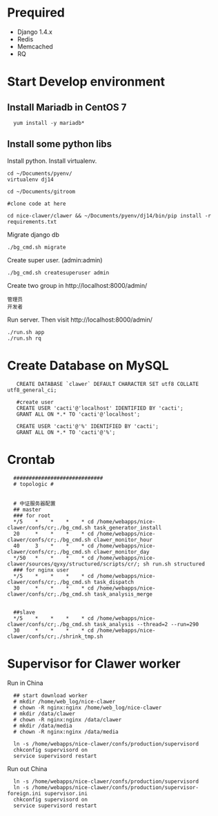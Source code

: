 # Prequired

- Django 1.4.x
- Redis
- Memcached
- RQ


# Start Develop environment


## Install Mariadb in CentOS 7

      yum install -y mariadb*

## Install some python libs

Install python. Install virtualenv.

    cd ~/Documents/pyenv/
    virtualenv dj14

    cd ~/Documents/gitroom

    #clone code at here
    
    cd nice-clawer/clawer && ~/Documents/pyenv/dj14/bin/pip install -r requirements.txt

Migrate django db

    ./bg_cmd.sh migrate

Create super user. (admin:admin)

    ./bg_cmd.sh createsuperuser admin


Create two group in http://localhost:8000/admin/

    管理员
    开发者

Run server. Then visit http://localhost:8000/admin/

    ./run.sh app
    ./run.sh rq


# Create Database on MySQL

       CREATE DATABASE `clawer` DEFAULT CHARACTER SET utf8 COLLATE utf8_general_ci;

       #create user
       CREATE USER 'cacti'@'localhost' IDENTIFIED BY 'cacti';
       GRANT ALL ON *.* TO 'cacti'@'localhost';

       CREATE USER 'cacti'@'%' IDENTIFIED BY 'cacti';
       GRANT ALL ON *.* TO 'cacti'@'%';


# Crontab

      #############################
      # topologic #


      # 中证服务器配置
      ## master
      ### for root
      */5    *    *    *    * cd /home/webapps/nice-clawer/confs/cr;./bg_cmd.sh task_generator_install
      20     *    *    *    * cd /home/webapps/nice-clawer/confs/cr;./bg_cmd.sh clawer_monitor_hour
      40     3    *    *    * cd /home/webapps/nice-clawer/confs/cr;./bg_cmd.sh clawer_monitor_day
      */50   *    *    *    * cd /home/webapps/nice-clawer/sources/qyxy/structured/scripts/cr/; sh run.sh structured
      ### for nginx user
      */5    *    *    *    * cd /home/webapps/nice-clawer/confs/cr;./bg_cmd.sh task_dispatch
      30     *    *    *    * cd /home/webapps/nice-clawer/confs/cr;./bg_cmd.sh task_analysis_merge


      ##slave
      */5    *    *    *    * cd /home/webapps/nice-clawer/confs/cr;./bg_cmd.sh task_analysis --thread=2 --run=290
      30     *    *    *    * cd /home/webapps/nice-clawer/confs/cr;./shrink_tmp.sh



# Supervisor for Clawer worker

Run in China

      ## start download worker
      # mkdir /home/web_log/nice-clawer
      # chown -R nginx:nginx /home/web_log/nice-clawer
      # mkdir /data/clawer
      # chown -R nginx:nginx /data/clawer
      # mkdir /data/media
      # chown -R nginx:nginx /data/media

      ln -s /home/webapps/nice-clawer/confs/production/supervisord
      chkconfig supervisord on
      service supervisord restart


Run out China

      ln -s /home/webapps/nice-clawer/confs/production/supervisord
      ln -s /home/webapps/nice-clawer/confs/production/supervisor-foreign.ini supervisor.ini
      chkconfig supervisord on
      service supervisord restart


